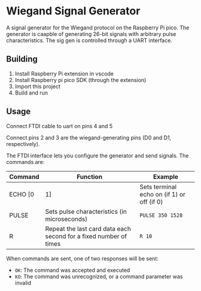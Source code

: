 # Wiegand Signal Generator

A signal generator for the Wiegand protocol on the Raspberry Pi pico. The generator is caapble of generating 26-bit signals with arbitrary pulse characteristics. The sig gen is controlled through a UART interface.

## Building

1. Install Raspberry Pi extension in vscode
2. Install Raspberry pi pico SDK (through the extension)
3. Import this project
4. Build and run

## Usage

Connect FTDI cable to uart on pins 4 and 5

Connect pins 2 and 3 are the wiegand-generating pins (D0 and D1, respectively).

The FTDI interface lets you configure the generator and send signals. The commands are:

| Command | Function | Example |
| ------- | -------- | ------- |
| ECHO [0|1] | Sets terminal echo on (if 1) or off (if 0) | `ECHO 1` |
| PULSE <width> <duration> | Sets pulse characteristics (in microseconds) | `PULSE 350 1528` | SEND <facility> <user_id> | Generates wiegand card data | `SEND 12 3456` |
| R <times> | Repeat the last card data each second for a fixed number of times | `R 10`

When commands are sent, one of two responses will be sent:

- `OK`: The command was accepted and executed
- `KO`: The command was unrecognized, or a command parameter was invalid

